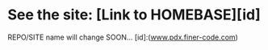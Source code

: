 See the site: [Link to HOMEBASE][id]
=============

REPO/SITE name will change SOON...
[id]:(www.pdx.finer-code.com)
